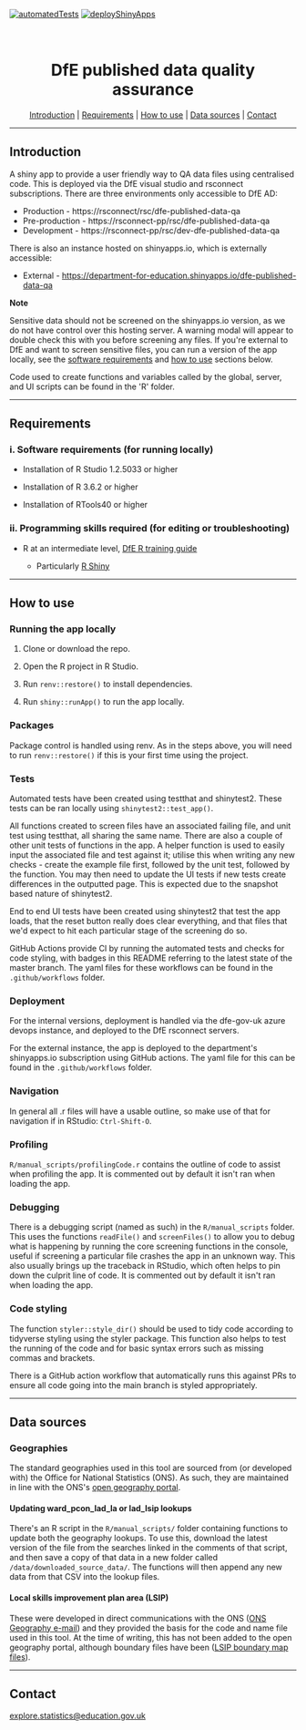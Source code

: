 [![automatedTests](https://github.com/dfe-analytical-services/dfe-published-data-qa/actions/workflows/automatedTests.yaml/badge.svg?branch=master)](https://github.com/dfe-analytical-services/dfe-published-data-qa/actions/workflows/automatedTests.yaml) [![deployShinyApps](https://github.com/dfe-analytical-services/dfe-published-data-qa/actions/workflows/deployShinyApps.yaml/badge.svg?branch=master)](https://github.com/dfe-analytical-services/dfe-published-data-qa/actions/workflows/deployShinyApps.yaml)

<h1 align="center">
  <br>
  DfE published data quality assurance 
  <br>
</h1>

<p align="center">
  <a href="#introduction">Introduction</a> |
  <a href="#requirements">Requirements</a> |
  <a href="#how-to-use">How to use</a> |
  <a href="#data-sources">Data sources</a> |
  <a href="#contact">Contact</a>
</p>

---

## Introduction 

A shiny app to provide a user friendly way to QA data files using centralised code. This is deployed via the DfE visual studio and rsconnect subscriptions. There are three environments only accessible to DfE AD:

- Production - https://rsconnect/rsc/dfe-published-data-qa
- Pre-production - https://rsconnect-pp/rsc/dfe-published-data-qa
- Development - https://rsconnect-pp/rsc/dev-dfe-published-data-qa

There is also an instance hosted on shinyapps.io, which is externally accessible:

- External - https://department-for-education.shinyapps.io/dfe-published-data-qa

**Note**

Sensitive data should not be screened on the shinyapps.io version, as we do not have control over this hosting server. A warning modal will appear to double check this with you before screening any files. If you're external to DfE and want to screen sensitive files, you can run a version of the app locally, see the [software requirements](#requirements) and [how to use](#how-to-use) sections below.

Code used to create functions and variables called by the global, server, and UI scripts can be found in the 'R' folder.

---

## Requirements


### i. Software requirements (for running locally)

- Installation of R Studio 1.2.5033 or higher

- Installation of R 3.6.2 or higher

- Installation of RTools40 or higher

### ii. Programming skills required (for editing or troubleshooting)

- R at an intermediate level, [DfE R training guide](https://dfe-analytical-services.github.io/r-training-course/)

  - Particularly [R Shiny](https://shiny.rstudio.com/)
  
---

## How to use

### Running the app locally

1. Clone or download the repo. 

2. Open the R project in R Studio.

3. Run `renv::restore()` to install dependencies.

4. Run `shiny::runApp()` to run the app locally.

### Packages

Package control is handled using renv. As in the steps above, you will need to run `renv::restore()` if this is your first time using the project.

### Tests

Automated tests have been created using testthat and shinytest2. These tests can be ran locally using `shinytest2::test_app()`. 

All functions created to screen files have an associated failing file, and unit test using testthat, all sharing the same name. There are also a couple of other unit tests of functions in the app. A helper function is used to easily input the associated file and test against it; utilise this when writing any new checks - create the example file first, followed by the unit test, followed by the function. You may then need to update the UI tests if new tests create differences in the outputted page. This is expected due to the snapshot based nature of shinytest2.

End to end UI tests have been created using shinytest2 that test the app loads, that the reset button really does clear everything, and that files that we'd expect to hit each particular stage of the screening do so.

GitHub Actions provide CI by running the automated tests and checks for code styling, with badges in this README referring to the latest state of the master branch. The yaml files for these workflows can be found in the `.github/workflows` folder.

### Deployment

For the internal versions, deployment is handled via the dfe-gov-uk azure devops instance, and deployed to the DfE rsconnect servers.

For the external instance, the app is deployed to the department's shinyapps.io subscription using GitHub actions. The yaml file for this can be found in the `.github/workflows` folder.

### Navigation

In general all .r files will have a usable outline, so make use of that for navigation if in RStudio: `Ctrl-Shift-O`.

### Profiling

`R/manual_scripts/profilingCode.r` contains the outline of code to assist when profiling the app. It is commented out by default it isn't ran when loading the app.

### Debugging

There is a debugging script (named as such) in the `R/manual_scripts` folder. This uses the functions `readFile()` and `screenFiles()` to allow you to debug what is happening by running the core screening functions in the console, useful if screening a particular file crashes the app in an unknown way. This also usually brings up the traceback in RStudio, which often helps to pin down the culprit line of code. It is commented out by default it isn't ran when loading the app.

### Code styling

The function `styler::style_dir()` should be used to tidy code according to tidyverse styling using the styler package. This function also helps to test the running of the code and for basic syntax errors such as missing commas and brackets.

There is a GitHub action workflow that automatically runs this against PRs to ensure all code going into the main branch is styled appropriately.

---

## Data sources

### Geographies

The standard geographies used in this tool are sourced from (or developed with) the Office for National Statistics (ONS). As such, they are maintained in line with the ONS's [open geography portal](https://geoportal.statistics.gov.uk/). 

#### Updating ward_pcon_lad_la or lad_lsip lookups

There's an R script in the `R/manual_scripts/` folder containing functions to update both the geography lookups. To use this, download the latest version of the file from the searches linked in the comments of that script, and then save a copy of that data in a new folder called `/data/downloaded_source_data/`. The functions will then append any new data from that CSV into the lookup files.

#### Local skills improvement plan area (LSIP)

These were developed in direct communications with the ONS ([ONS Geography e-mail](mailto:ONS.Geography@ons.gov.uk)) and they provided the basis for the code and name file used in this tool. At the time of writing, this has not been added to the open geography portal, although boundary files have been ([LSIP boundary map files](https://geoportal.statistics.gov.uk/search?collection=Dataset&sort=name&tags=all(BDY_LSIP%2CAUG_2023))).

---

## Contact

explore.statistics@education.gov.uk
